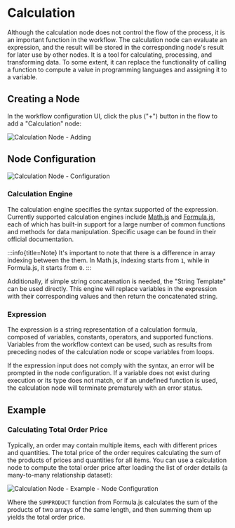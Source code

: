 # Calculation

Although the calculation node does not control the flow of the process, it is an important function in the workflow. The calculation node can evaluate an expression, and the result will be stored in the corresponding node's result for later use by other nodes. It is a tool for calculating, processing, and transforming data. To some extent, it can replace the functionality of calling a function to compute a value in programming languages and assigning it to a variable.

## Creating a Node

In the workflow configuration UI, click the plus ("+") button in the flow to add a "Calculation" node:

![Calculation Node - Adding](https://static-docs.nocobase.com/58a455540d26945251cd143eb4b16579.png)

## Node Configuration

![Calculation Node - Configuration](https://static-docs.nocobase.com/6a155de3f6a883d8cd1881b2d9c33874.png)

### Calculation Engine

The calculation engine specifies the syntax supported of the expression. Currently supported calculation engines include [Math.js](https://mathjs.org/) and [Formula.js](https://formulajs.info/), each of which has built-in support for a large number of common functions and methods for data manipulation. Specific usage can be found in their official documentation.

:::info{title=Note}
It's important to note that there is a difference in array indexing between the them. In Math.js, indexing starts from `1`, while in Formula.js, it starts from `0`.
:::

Additionally, if simple string concatenation is needed, the "String Template" can be used directly. This engine will replace variables in the expression with their corresponding values and then return the concatenated string.

### Expression

The expression is a string representation of a calculation formula, composed of variables, constants, operators, and supported functions. Variables from the workflow context can be used, such as results from preceding nodes of the calculation node or scope variables from loops.

If the expression input does not comply with the syntax, an error will be prompted in the node configuration. If a variable does not exist during execution or its type does not match, or if an undefined function is used, the calculation node will terminate prematurely with an error status.

## Example

### Calculating Total Order Price

Typically, an order may contain multiple items, each with different prices and quantities. The total price of the order requires calculating the sum of the products of prices and quantities for all items. You can use a calculation node to compute the total order price after loading the list of order details (a many-to-many relationship dataset):

![Calculation Node - Example - Node Configuration](https://static-docs.nocobase.com/85966b0116afb49aa966eeaa85e78dae.png)

Where the `SUMPRODUCT` function from Formula.js calculates the sum of the products of two arrays of the same length, and then summing them up yields the total order price.
